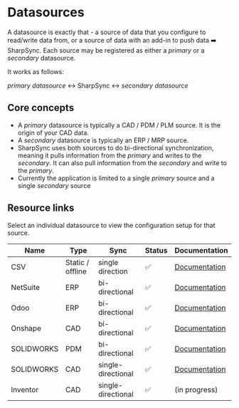 # Datasources

A datasource is exactly that - a source of data that you configure to read/write data from, or a source of data with an add-in to push data ➡️ SharpSync. Each source may be registered as either a _primary_ or a _secondary_ datasource.

It works as follows:

_primary datasource_ ↔️ SharpSync ↔️ _secondary datasource_

## Core concepts
* A _primary_ datasource is typically a CAD / PDM / PLM source. It is the origin of your CAD data.
* A _secondary_ datasource is typically an ERP / MRP source.
* SharpSync uses both sources to do bi-directional synchronization, meaning it pulls information from the _primary_ and writes to the _secondary_. It can also pull information from the _secondary_ and write to the _primary_.
* Currently the application is limited to a single _primary_ source and a single _secondary_ source

## Resource links
Select an individual datasource to view the configuration setup for that source.

 
|Name|Type|Sync|Status|Documentation|
|---|---|---|----|----|
|CSV|Static / offline|single direction|:white_check_mark:|[Documentation](csv/markdown/csv-setup.md)|
|NetSuite|ERP|bi-directional|:white_check_mark:|[Documentation](netsuite/markdown/netsuite-setup.md)|
|Odoo|ERP|bi-directional|:white_check_mark:|[Documentation](odoo/readme.md)|
|Onshape|CAD|bi-directional|:white_check_mark:|[Documentation](onshape/markdown/onshape-setup.md)|
|SOLIDWORKS|PDM|bi-directional|:white_check_mark:|[Documentation](swpdm/markdown/swxpdm-setup.md)|
|SOLIDWORKS|CAD|single-directional|:white_check_mark:|[Documentation](swx/readme.md)|
|Inventor|CAD|single-directional|:white_check_mark:|(in progress)|


   
   
